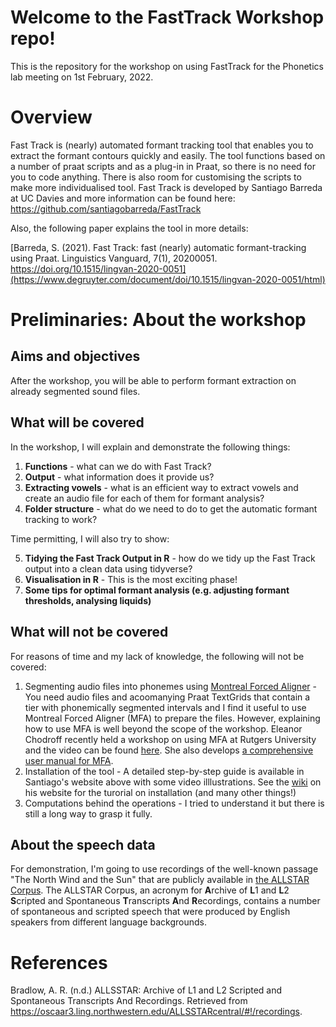 # Welcome to the FastTrack Workshop repo!
This is the repository for the workshop on using FastTrack for the Phonetics lab meeting on 1st February, 2022. 

# Overview
Fast Track is (nearly) automated formant tracking tool that enables you to extract the formant contours quickly and easily. The tool functions based on a number of praat scripts and as a plug-in in Praat, so there is no need for you to code anything. There is also room for customising the scripts to make more individualised tool. Fast Track is developed by Santiago Barreda at UC Davies and more information can be found here: https://github.com/santiagobarreda/FastTrack

Also, the following paper explains the tool in more details:

[Barreda, S. (2021). Fast Track: fast (nearly) automatic formant-tracking using Praat. Linguistics Vanguard, 7(1), 20200051. https://doi.org/10.1515/lingvan-2020-0051](https://www.degruyter.com/document/doi/10.1515/lingvan-2020-0051/html)

# Preliminaries: About the workshop
## Aims and objectives
After the workshop, you will be able to perform formant extraction on already segmented sound files.

## What will be covered
In the workshop, I will explain and demonstrate the following things:

1. **Functions** - what can we do with Fast Track?
2. **Output** - what information does it provide us?
3. **Extracting vowels** - what is an efficient way to extract vowels and create an audio file for each of them for formant analysis?
4. **Folder structure** - what do we need to do to get the automatic formant tracking to work?

Time permitting, I will also try to show:

5. **Tidying the Fast Track Output in R** - how do we tidy up the Fast Track output into a clean data using tidyverse?
6. **Visualisation in R** - This is the most exciting phase! 
7. **Some tips for optimal formant analysis (e.g. adjusting formant thresholds, analysing liquids)**

## What will not be covered
For reasons of time and my lack of knowledge, the following will not be covered:

1. Segmenting audio files into phonemes using [Montreal Forced Aligner](https://montreal-forced-aligner.readthedocs.io/en/latest/) - You need audio files and acoomanying Praat TextGrids that contain a tier with phonemically segmented intervals and I find it useful to use Montreal Forced Aligner (MFA) to prepare the files. However, explaining how to use MFA is well beyond the scope of the workshop. Eleanor Chodroff recently held a workshop on using MFA at Rutgers University and the video can be found [here](https://www.youtube.com/watch?v=Zhj-ccMDj_w&t=531s). She also develops [a comprehensive user manual for MFA](https://eleanorchodroff.com/tutorial/montreal-forced-aligner-v2.html).
3. Installation of the tool - A detailed step-by-step guide is available in Santiago's website above with some video illlustrations. See the [wiki](https://github.com/santiagobarreda/FastTrack/wiki) on his website for the turorial on installation (and many other things!)
4. Computations behind the operations - I tried to understand it but there is still a long way to grasp it fully.


## About the speech data
For demonstration, I'm going to use recordings of the well-known passage "The North Wind and the Sun" that are publicly available in [the ALLSTAR Corpus](https://groups.linguistics.northwestern.edu/speech_comm_group/allsstar2/#!/). The ALLSTAR Corpus, an acronym for **A**rchive of **L**1 and **L**2 **S**cripted and Spontaneous **T**ranscripts **A**nd **R**ecordings, contains a number of spontaneous and scripted speech that were produced by English speakers from different language backgrounds. 

# References
Bradlow, A. R. (n.d.) ALLSSTAR: Archive of L1 and L2 Scripted and Spontaneous Transcripts And Recordings. Retrieved from https://oscaar3.ling.northwestern.edu/ALLSSTARcentral/#!/recordings.
